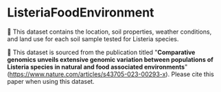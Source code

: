 # ListeriaFoodEnvironment

🥬 This dataset contains the location, soil properties, weather conditions, and land use for each soil sample tested for Listeria species. 

📖 This dataset is sourced from the publication titled "**Comparative genomics unveils extensive genomic variation
between populations of Listeria species in natural and food associated environments**" (https://www.nature.com/articles/s43705-023-00293-x). 
Please cite this paper when using this dataset.
